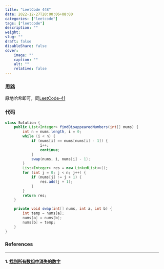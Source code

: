 ```yaml
---
title: "LeetCode 448"
date: 2022-12-27T20:00:06+08:00
categories: ["leetcode"]
tags: ["leetcode"]
description: ""
weight:
slug: ""
draft: false
disableShare: false
cover:
    image: ""
    caption: ""
    alt: ""
    relative: false
---
```


### 思路

原地哈希即可，同[LeetCode-41](https://superz1999.github.io/blog/posts/leetcode/leetcode-41/)

### 代码

```java
class Solution {
    public List<Integer> findDisappearedNumbers(int[] nums) {
        int n = nums.length, i = 0;
        while (i < n) {
            if (nums[i] == nums[nums[i] - 1]) {
                i++;
                continue;
            }
            swap(nums, i, nums[i] - 1);
        }
        List<Integer> res = new LinkedList<>();
        for (int j = 0; j < n; j++) {
            if (nums[j] != j + 1) {
                res.add(j + 1);
            }
        }
        return res;
    }

    private void swap(int[] nums, int a, int b) {
        int temp = nums[a];
        nums[a] = nums[b];
        nums[b] = temp;
    }
}
```

### References

---

#### 1. [找到所有数组中消失的数字](https://leetcode.cn/problems/find-all-numbers-disappeared-in-an-array/)
